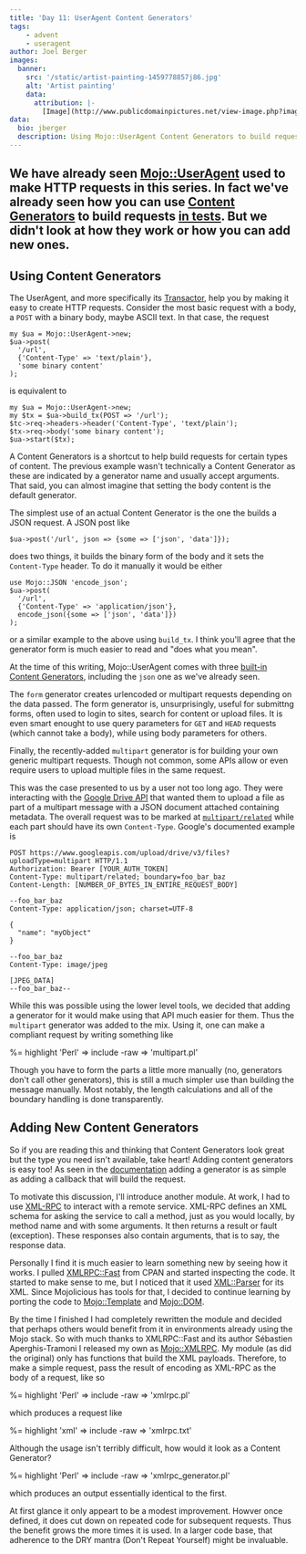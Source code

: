 ```yaml
---
title: 'Day 11: UserAgent Content Generators'
tags:
    - advent
    - useragent
author: Joel Berger
images:
  banner:
    src: '/static/artist-painting-1459778857j86.jpg'
    alt: 'Artist painting'
    data:
      attribution: |-
        [Image](http://www.publicdomainpictures.net/view-image.php?image=157945&picture=artist-painting) in the Public Domain.
data:
  bio: jberger
  description: Using Mojo::UserAgent Content Generators to build request bodies.
---
```


We have already seen [Mojo::UserAgent](http://mojolicious.org/perldoc/Mojo/UserAgent) used to make HTTP requests in this series.
In fact we've already seen how you can use [Content Generators](http://mojolicious.org/perldoc/Mojolicious/Guides/Cookbook#USER-AGENT) to build requests [in tests](/blog/2017/12/09/day-9-the-best-way-to-test#making-requests).
But we didn't look at how they work or how you can add new ones.
---

## Using Content Generators

The UserAgent, and more specifically its [Transactor](http://mojolicious.org/perl/Mojo/UserAgent/Transactor), help you by making it easy to create HTTP requests.
Consider the most basic request with a body, a `POST` with a binary body, maybe ASCII text.
In that case, the request

    my $ua = Mojo::UserAgent->new;
    $ua->post(
      '/url',
      {'Content-Type' => 'text/plain'},
      'some binary content'
    );

is equivalent to

    my $ua = Mojo::UserAgent->new;
    my $tx = $ua->build_tx(POST => '/url');
    $tc->req->headers->header('Content-Type', 'text/plain');
    $tx->req->body('some binary content');
    $ua->start($tx);

A Content Generators is a shortcut to help build requests for certain types of content.
The previous example wasn't technically a Content Generator as these are indicated by a generator name and usually accept arguments.
That said, you can almost imagine that setting the body content is the default generator.

The simplest use of an actual Content Generator is the one the builds a JSON request.
A JSON post like

    $ua->post('/url', json => {some => ['json', 'data']});

does two things, it builds the binary form of the body and it sets the `Content-Type` header.
To do it manually it would be either

    use Mojo::JSON 'encode_json';
    $ua->post(
      '/url',
      {'Content-Type' => 'application/json'},
      encode_json({some => ['json', 'data']})
    );

or a similar example to the above using `build_tx`.
I think you'll agree that the generator form is much easier to read and "does what you mean".

At the time of this writing, Mojo::UserAgent comes with three [built-in Content Generators](http://mojolicious.org/perldoc/Mojo/UserAgent/Transactor#tx), including the `json` one as we've already seen.

The `form` generator creates urlencoded or multipart requests depending on the data passed.
The form generator is, unsurprisingly, useful for submittng forms, often used to login to sites, search for content or upload files.
It is even smart enought to use query parameters for `GET` and `HEAD` requests (which cannot take a body), while using body parameters for others.

Finally, the recently-added `multipart` generator is for building your own generic multipart requests.
Though not common, some APIs allow or even require users to upload multiple files in the same request.

This was the case presented to us by a user not too long ago.
They were interacting with the [Google Drive API](https://developers.google.com/drive/v3/web/multipart-upload) that wanted them to upload a file as part of a multipart message with a JSON document attached containing metadata.
The overall request was to be marked at [`multipart/related`](https://tools.ietf.org/html/rfc2387) while each part should have its own `Content-Type`.
Google's documented example is

    POST https://www.googleapis.com/upload/drive/v3/files?uploadType=multipart HTTP/1.1
    Authorization: Bearer [YOUR_AUTH_TOKEN]
    Content-Type: multipart/related; boundary=foo_bar_baz
    Content-Length: [NUMBER_OF_BYTES_IN_ENTIRE_REQUEST_BODY]

    --foo_bar_baz
    Content-Type: application/json; charset=UTF-8

    {
      "name": "myObject"
    }

    --foo_bar_baz
    Content-Type: image/jpeg

    [JPEG_DATA]
    --foo_bar_baz--

While this was possible using the lower level tools, we decided that adding a generator for it would make using that API much easier for them.
Thus the `multipart` generator was added to the mix.
Using it, one can make a compliant request by writing something like

%= highlight 'Perl' => include -raw => 'multipart.pl'

Though you have to form the parts a little more manually (no, generators don't call other generators), this is still a much simpler use than building the message manually.
Most notably, the length calculations and all of the boundary handling is done transparently.

## Adding New Content Generators

So if you are reading this and thinking that Content Generators look great but the type you need isn't available, take heart!
Adding content generators is easy too!
As seen in the [documentation](http://mojolicious.org/perldoc/Mojo/UserAgent/Transactor#add_generator) adding a generator is as simple as adding a callback that will build the request.

To motivate this discussion, I'll introduce another module.
At work, I had to use [XML-RPC](http://xmlrpc.scripting.com/spec.html) to interact with a remote service.
XML-RPC defines an XML schema for asking the service to call a method, just as you would locally, by method name and with some arguments.
It then returns a result or fault (exception).
These responses also contain arguments, that is to say, the response data.

Personally I find it is much easier to learn something new by seeing how it works.
I pulled [XMLRPC::Fast](https://metacpan.org/pod/XMLRPC::Fast) from CPAN and started inspecting the code.
It started to make sense to me, but I noticed that it used [XML::Parser](https://metacpan.org/pod/XML::Parser) for its XML.
Since Mojolicious has tools for that, I decided to continue learning by porting the code to [Mojo::Template](http://mojolicious.org/perldoc/Mojo/Template) and [Mojo::DOM](http://mojolicious.org/perldoc/Mojo/DOM).

By the time I finished I had completely rewritten the module and decided that perhaps others would benefit from it in environments already using the Mojo stack.
So with much thanks to XMLRPC::Fast and its author Sébastien Aperghis-Tramoni I released my own as [Mojo::XMLRPC](https://metacpan.org/pod/Mojo::XMLRPC).
My module (as did the original) only has functions that build the XML payloads.
Therefore, to make a simple request, pass the result of encoding as XML-RPC as the body of a request, like so

%= highlight 'Perl' => include -raw => 'xmlrpc.pl'

which produces a request like

%= highlight 'xml' => include -raw => 'xmlrpc.txt'

Although the usage isn't terribly difficult, how would it look as a Content Generator?

%= highlight 'Perl' => include -raw => 'xmlrpc_generator.pl'

which produces an output essentially identical to the first.

At first glance it only appeart to be a modest improvement.
Howver once defined, it does cut down on repeated code for subsequent requests.
Thus the benefit grows the more times it is used.
In a larger code base, that adherence to the DRY mantra (Don't Repeat Yourself) might be invaluable.



